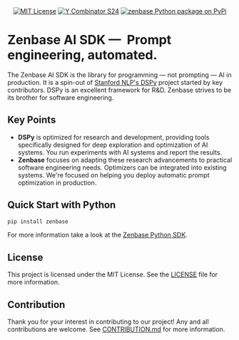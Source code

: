 <div align="center">
  <div>
    <a href="https://github.com/zenbase-ai/lib/blob/main/LICENSE"><img src="https://img.shields.io/badge/License-MIT-red.svg?style=flat-square" alt="MIT License"></a>
    <a href="#"><img src="https://img.shields.io/badge/Y%20Combinator-S24-orange?style=flat-square" alt="Y Combinator S24"></a>
    <a href="https://pypi.python.org/pypi/zenbase"><img src="https://img.shields.io/pypi/v/zenbase.svg?style=flat-square&label=pypi+zenbase" alt="zenbase Python package on PyPi"></a>
  </div>
</div>

# Zenbase AI SDK —  Prompt engineering, automated.

The Zenbase AI SDK is the library for programming — not prompting — AI in production. It is a spin-out of [Stanford NLP's DSPy](https://github.com/stanfordnlp/dspy) project started by key contributors. DSPy is an excellent framework for R&D. Zenbase strives to be its brother for software engineering.

## Key Points

- **DSPy** is optimized for research and development, providing tools specifically designed for deep exploration and optimization of AI systems. You run experiments with AI systems and report the results.
- **Zenbase** focuses on adapting these research advancements to practical software engineering needs. Optimizers can be integrated into existing systems. We're focused on helping you deploy automatic prompt optimization in production.

## Quick Start with Python

```bash
pip install zenbase
```

For more information take a look at the [Zenbase Python SDK](./py/README.md). 

## License

This project is licensed under the MIT License. See the [LICENSE](./LICENSE) file for more information.


## Contribution 

Thank you for your interest in contributing to our project! Any and all contributions are welcome. See [CONTRIBUTION.md](./CONTRIBUTION.md) for more information.